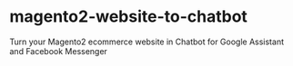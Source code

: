# magento2-website-to-chatbot
Turn your Magento2 ecommerce website in Chatbot for Google Assistant and Facebook Messenger
